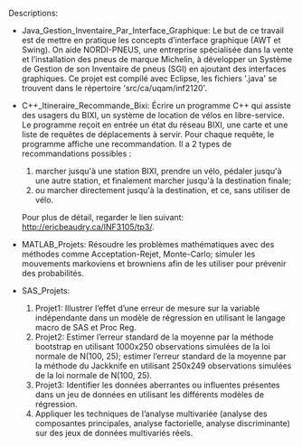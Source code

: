 Descriptions:

- Java_Gestion_Inventaire_Par_Interface_Graphique:
Le but de ce travail est de mettre en pratique les concepts d’interface graphique (AWT et Swing). On aide NORDI-PNEUS, une entreprise spécialisée dans la vente et l’installation des pneus de marque Michelin, à développer un Système de Gestion de son Inventaire de pneus (SGI) en ajoutant des interfaces graphiques. Ce projet est compilé avec Eclipse, les fichiers '.java' se trouvent dans le répertoire 'src/ca/uqam/inf2120'.

- C++_Itineraire_Recommande_Bixi:
Écrire un programme C++ qui assiste des usagers du BIXI, un système de location de vélos en libre-service. Le programme reçoit en entrée un état du réseau BIXI, une carte et une liste de requêtes de déplacements à servir. Pour chaque requête, le programme affiche une recommandation. Il a 2 types de recommandations possibles :
  1. marcher jusqu'à une station BIXI, prendre un vélo, pédaler jusqu'à une autre station, et finalement marcher jusqu'à la destination finale;
  2. ou marcher directement jusqu'à la destination, et ce, sans utiliser de vélo.
  
  Pour plus de détail, regarder le lien suivant: http://ericbeaudry.ca/INF3105/tp3/.

- MATLAB_Projets:
Résoudre les problèmes mathématiques avec des méthodes comme Acceptation-Rejet, Monte-Carlo; simuler les mouvements markoviens et browniens afin de les utiliser pour prévenir des probabilités. 

- SAS_Projets:
  1. Projet1: Illustrer l’effet d’une erreur de mesure sur la variable indépendante dans un modèle de régression en utilisant le langage macro de SAS et Proc Reg. 
  2. Projet2: Estimer l’erreur standard de la moyenne par la méthode bootstrap en utilisant 1000x250 observations simulées de la loi normale de N(100, 25); estimer l’erreur standard de la moyenne par la méthode du Jackknife en utilisant 250x249 observations simulées de la loi normale de N(100, 25).
  3. Projet3: Identifier les données aberrantes ou influentes présentes dans un jeu de données en utilisant les différents modèles de régression.
  4. Appliquer les techniques de l’analyse multivariée (analyse des composantes principales, analyse factorielle, analyse discriminante) sur des jeux de données multivariés réels.
